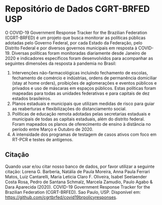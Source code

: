 # Repositório de Dados CGRT-BRFED USP 

O COVID-19 Government Response Tracker for the Brazilian Federation (CGRT-BRFED) é um projeto que busca monitorar as políticas públicas adotadas pelo Governo Federal, por cada Estado da Federação, pelo Distrito Federal e por diversos governos municipais em resposta à COVID-19. Diversas políticas foram monitoradas diariamente desde Janeiro de 2020 e indicadores específicos foram desenvolvidos para acompanhar as seguintes dimensões da resposta à pandemia no Brasil:

1. Intervenções não-farmacológicas incluindo fechamento de escolas, fechamento de comércio e indústrias, ordens de permanência domiciliar (stay at home orders), proibições de aglomerações e eventos públicos e privados e uso de máscaras em espaços públicos. Estas políticas foram mapeadas para todas as unidades federativas e para capitais de dez estados brasileiros.
2. Planos estaduais e municipais que utilizam medidas de risco para guiar as reaberturas e flexibilizações do distanciamento social. 
3. Políticas de educação remota adotadas pelas secretarias estaduais e municipais de todas as capitais estaduais, além do distrito federal. Foram mapeados os planos de oferecimento de ensino à distância no período entre Março e Outubro de 2020.
4. A intensidade dos programas de testagem de casos ativos com foco em RT-PCR e testes de antígenos.

## Citação

Quando usar e/ou citar nosso banco de dados, por favor utilizar a seguinte citação: Lorena G. Barberia, Natália de Paula Moreira, Anna Paula Ferrari Matos, Luiz Cantarelli, Maria Leticia Claro F. Oliveira, Isabel Seelaender Costa Rosa, Pedro de Santana Schmalz, Marcela Zamudio, Paulo Agabo & Dara Aparecida (2020).  COVID-19 Government Response Tracker for the Brazilian Federation (CGRT-BRFED). Sao Paulo, USP. Disponível em: <https://github.com/cgrtbrfed/covid19brpolicyresponses>.
